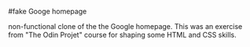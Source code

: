 #fake Googe homepage

non-functional clone of the the Google homepage.
This was an exercise from "The Odin Projet" course for shaping some HTML and CSS skills.
